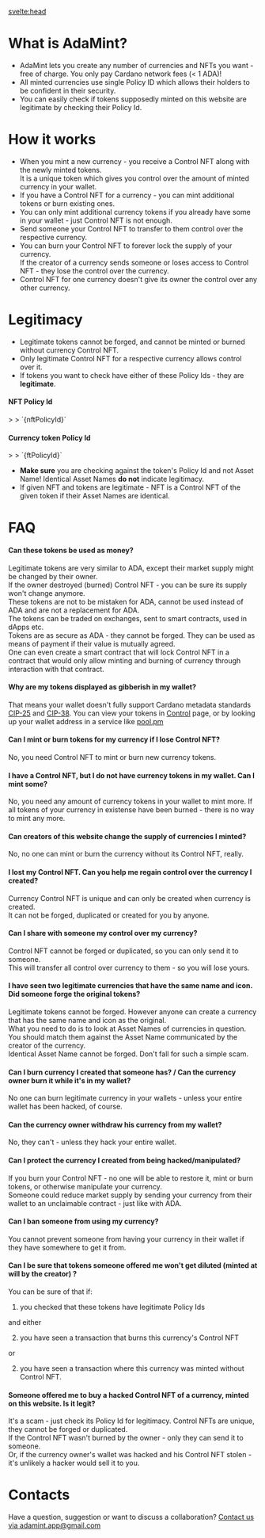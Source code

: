 <script lang="ts" type="module">
  import { ftPolicyId, nftPolicyId } from '$lib/functions/policyIds'
</script>

<svelte:head>

   <title>AdaMint | About</title>
</svelte:head>

# What is AdaMint?

-  AdaMint lets you create any number of currencies and NFTs you want - free of charge. You only pay Cardano network fees (< 1 ADA)!
-  All minted currencies use single Policy ID which allows their holders to be confident in their security.
-  You can easily check if tokens supposedly minted on this website are legitimate by checking their Policy Id.

# How it works

-  When you mint a new currency - you receive a Control NFT along with the newly minted tokens.  
   It is a unique token which gives you control over the amount of minted currency in your wallet.
-  If you have a Control NFT for a currency - you can mint additional tokens or burn existing ones.
-  You can only mint additional currency tokens if you already have some in your wallet - just Control NFT is not enough.
-  Send someone your Control NFT to transfer to them control over the respective currency.
-  You can burn your Control NFT to forever lock the supply of your currency.  
   If the creator of a currency sends someone or loses access to Control NFT - they lose the control over the currency.
-  Control NFT for one currency doesn't give its owner the control over any other currency.

# Legitimacy

-  Legitimate tokens cannot be forged, and cannot be minted or burned without currency Control NFT.
-  Only legitimate Control NFT for a respective currency allows control over it.
-  If tokens you want to check have either of these Policy Ids - they are **legitimate**.

#### NFT Policy Id

<span class="break-all">
> > `{nftPolicyId}`
</span>

#### Currency token Policy Id

<span class="break-all">
> > `{ftPolicyId}`
</span>
<br/>

-  **Make sure** you are checking against the token's Policy Id and not Asset Name! Identical Asset Names **do not** indicate legitimacy.
-  If given NFT and tokens are legitimate - NFT is a Control NFT of the given token if their Asset Names are identical.

# FAQ

#### Can these tokens be used as money?

Legitimate tokens are very similar to ADA, except their market supply might be changed by their owner.  
If the owner destroyed (burned) Control NFT - you can be sure its supply won't change anymore.  
These tokens are not to be mistaken for ADA, cannot be used instead of ADA and are not a replacement for ADA.  
The tokens can be traded on exchanges, sent to smart contracts, used in dApps etc.  
Tokens are as secure as ADA - they cannot be forged. They can be used as means of payment if their value is mutually agreed.  
One can even create a smart contract that will lock Control NFT in a contract that would only allow minting and burning of currency through interaction with that contract.

#### Why are my tokens displayed as gibberish in my wallet?

That means your wallet doesn't fully support Cardano metadata standards <a target="_blank" href="https://cips.cardano.org/cips/cip25/">CIP-25</a> and <a target="_blank" href="https://github.com/savaki/CIPs/blob/master/CIP-0035/CIP-0035.md">CIP-38</a>.
You can view your tokens in <a target="_blank" href="/control">Control</a> page, or by looking up your wallet address in a service like <a target="_blank" href="https://pool.pm">pool.pm</a>

#### Can I mint or burn tokens for my currency if I lose Control NFT?

No, you need Control NFT to mint or burn new currency tokens.

#### I have a Control NFT, but I do not have currency tokens in my wallet. Can I mint some?

No, you need any amount of currency tokens in your wallet to mint more. If all tokens of your currency in existense have been burned - there is no way to mint any more.

#### Can creators of this website change the supply of currencies I minted?

No, no one can mint or burn the currency without its Control NFT, really.

#### I lost my Control NFT. Can you help me regain control over the currency I created?

Currency Control NFT is unique and can only be created when currency is created.  
It can not be forged, duplicated or created for you by anyone.

#### Can I share with someone my control over my currency?

Control NFT cannot be forged or duplicated, so you can only send it to someone.  
This will transfer all control over currency to them - so you will lose yours.

#### I have seen two legitimate currencies that have the same name and icon. Did someone forge the original tokens?

Legitimate tokens cannot be forged. However anyone can create a currency that has the same name and icon as the original.  
What you need to do is to look at Asset Names of currencies in question.  
You should match them against the Asset Name communicated by the creator of the currency.  
Identical Asset Name cannot be forged. Don't fall for such a simple scam.

#### Can I burn currency I created that someone has? / Can the currency owner burn it while it's in my wallet?

No one can burn legitimate currency in your wallets - unless your entire wallet has been hacked, of course.

#### Can the currency owner withdraw his currency from my wallet?

No, they can't - unless they hack your entire wallet.

#### Can I protect the currency I created from being hacked/manipulated?

If you burn your Control NFT - no one will be able to restore it, mint or burn tokens, or otherwise manipulate your currency.  
Someone could reduce market supply by sending your currency from their wallet to an unclaimable contract - just like with ADA.

#### Can I ban someone from using my currency?

You cannot prevent someone from having your currency in their wallet if they have somewhere to get it from.

#### Can I be sure that tokens someone offered me won't get diluted (minted at will by the creator) ?

You can be sure of that if:

1. you checked that these tokens have legitimate Policy Ids

and either

2. you have seen a transaction that burns this currency's Control NFT

or

2. you have seen a transaction where this currency was minted without Control NFT.

#### Someone offered me to buy a hacked Control NFT of a currency, minted on this website. Is it legit?

It's a scam - just check its Policy Id for legitimacy. Control NFTs are unique, they cannot be forged or duplicated.  
If the Control NFT wasn't burned by the owner - only they can send it to someone.  
Or, if the currency owner's wallet was hacked and his Control NFT stolen - it's unlikely a hacker would sell it to you.

# Contacts

Have a question, suggestion or want to discuss a collaboration?
[Contact us via adamint.app@gmail.com](mailto:adamint.app@gmail.com)

<br/>
<style lang="scss">
   @use "../markdown.css"
</style>
